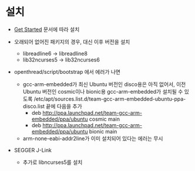# 설치

* [Get Started](https://openthread.io/guides) 문서에 따라 설치

* 오래되어 없어진 패키지의 경우, 대신 이후 버전을 설치
  * libreadline6 -> libreadline8
  * lib32ncurses5 -> lib32ncurses6

* openthread/script/bootstrap 에서 에러가 나면
  * gcc-arm-embedded가 최신 Ubuntu 버전인 disco용은 아직 없어서, 이전 Ubuntu 버전인 cosmic이나 bionic용 gcc-arm-embedded가 설치될 수 있도록 /etc/apt/sources.list.d/team-gcc-arm-embedded-ubuntu-ppa-disco.list 끝에 다음을 추가
    * deb http://ppa.launchpad.net/team-gcc-arm-embedded/ppa/ubuntu cosmic main
    * deb http://ppa.launchpad.net/team-gcc-arm-embedded/ppa/ubuntu bionic main
  * arm-none-eabi-addr2line가 이미 설치되어 있다는 에러는 무시

* SEGGER J-Link
  * 추가로 libncurses5를 설치
